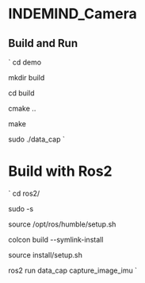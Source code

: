 # INDEMIND_Camera


## Build and Run

`
cd demo

mkdir build

cd build

cmake .. 

make

sudo ./data_cap
`

# Build with Ros2

`
cd ros2/

sudo -s

source /opt/ros/humble/setup.sh

colcon build --symlink-install

source install/setup.sh

ros2 run data_cap capture_image_imu
`
